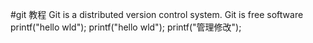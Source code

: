 #git 教程
Git is a distributed version control system.
Git is free software
printf("hello wld");
printf("hello wld");
printf("管理修改");